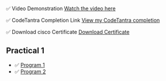  ✅ Video Demonstration
[Watch the video here](https://preskilet.com/67ef72f70e44da001c1a293a)

 ✅ CodeTantra Completion Link
[View my CodeTantra completion](https://mitaoe.codetantra.com/secure/course.jsp?eucId=6773e3f2f1f9c5320ca6bc85)

 ✅ Download  cisco Certificate 
[Download Certificate](./Roll%20no%2026cs8.pdf)
## Practical 1

- ✅ [Program 1](./Practical%201/practical1_1.py)
- ✅ [Program 2](./Practical%201/practical1_2.py)




